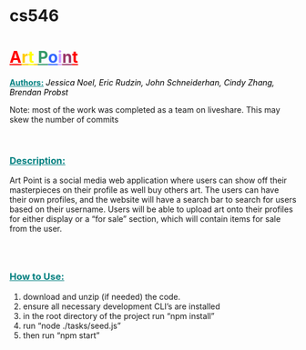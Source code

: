 # cs546

<h1 style="color: #5e9ca0;"><span style="text-decoration: underline;"><span style="color: #ffcc00; text-decoration: underline;"><span style="color: #ff0000; text-decoration: underline;">A</span>r<span style="color: #ffff00; text-decoration: underline;">t</span> <span style="color: #339966; text-decoration: underline;">P</span><span style="color: #3366ff; text-decoration: underline;">o</span><span style="color: #cc99ff; text-decoration: underline;">i</span><span style="color: #993366; text-decoration: underline;">n</span><span style="color: #ff0000; text-decoration: underline;">t</span></span></span></h1>
<p><span style="color: #008080;"><strong><span style="text-decoration: underline;">Authors:</span></strong></span> <span style="color: #000000;"><em>Jessica Noel, Eric Rudzin, John Schneiderhan, Cindy Zhang, Brendan Probst</em></span></p>
Note: most of the work was completed as a team on liveshare. This may skew the number of commits</span></span></h3>
<p>&nbsp;</p>
<h3><span style="text-decoration: underline;"><span style="color: #008080; text-decoration: underline;">Description:</span></span></h3>
<p>Art Point is a social media web application where users can show off their masterpieces on their profile as well buy others art. The users can have their own profiles, and the website will have a search bar to search for users based on their username. Users will be able to upload art onto their profiles for either display or a “for sale” section, which will contain items for sale from the user.</p>
<h3>&nbsp;</h3>
<h3><span style="text-decoration: underline;"><span style="color: #008080; text-decoration: underline;">How to Use: </h3>
<ol>
 <li>download and unzip (if needed) the code. </li>
 <li>ensure all necessary development CLI’s are installed</li>
 <li>in the root directory of the project run “npm install”</li>
 <li>run “node ./tasks/seed.js”</li>
 <li>then run “npm start”</li>
<h3>&nbsp;</h3>
<p>&nbsp;</p>
<p>&nbsp;</p>
